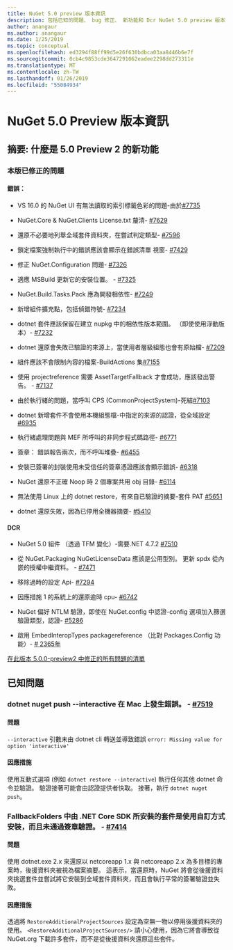 ```yaml
---
title: NuGet 5.0 preview 版本資訊
description: 包括已知的問題、 bug 修正、 新功能和 Dcr NuGet 5.0 preview 版本資訊。
author: anangaur
ms.author: anangaur
ms.date: 1/25/2019
ms.topic: conceptual
ms.openlocfilehash: ed3294f88ff99d5e26f630bdbca03aa8446b6e7f
ms.sourcegitcommit: 0cb4c9853cde3647291062eadee2298dd273311e
ms.translationtype: MT
ms.contentlocale: zh-TW
ms.lasthandoff: 01/26/2019
ms.locfileid: "55084934"
---
```

# <a name="nuget-50-preview-release-notes"></a>NuGet 5.0 Preview 版本資訊

## <a name="summary-whats-new-in-50-preview-2"></a>摘要: 什麼是 5.0 Preview 2 的新功能

### <a name="issues-fixed-in-this-release"></a>本版已修正的問題

#### <a name="bugs"></a>錯誤：

* VS 16.0 的 NuGet UI 有無法讀取的索引標籤色彩的問題-由於[#7735](https://github.com/NuGet/Home/issues/7735)

* NuGet.Core & NuGet.Clients License.txt 釐清- [#7629](https://github.com/NuGet/Home/issues/7629)

* 還原不必要地列舉全域套件資料夾，在嘗試判定類型- [#7596](https://github.com/NuGet/Home/issues/7596)

* 鎖定檔案強制執行中的錯誤應該會顯示在錯誤清單 視窗- [#7429](https://github.com/NuGet/Home/issues/7429)

* 修正 NuGet.Configuration 問題- [#7326](https://github.com/NuGet/Home/issues/7326)

* 適應 MSBuild 更新它的安裝位置。  - [#7325](https://github.com/NuGet/Home/issues/7325)

* NuGet.Build.Tasks.Pack 應為開發相依性- [#7249](https://github.com/NuGet/Home/issues/7249)

* 新增組件擴充點，包括偵錯符號- [#7234](https://github.com/NuGet/Home/issues/7234)

* dotnet 套件應該保留在建立 nupkg 中的相依性版本範圍。 （即使使用浮動版本）- [#7232](https://github.com/NuGet/Home/issues/7232)

* dotnet 還原會失敗已驗證的來源上，當使用者層級組態也會有原始檔- [#7209](https://github.com/NuGet/Home/issues/7209)

* 組件應該不會限制內容的檔案-BuildActions 集[#7155](https://github.com/NuGet/Home/issues/7155)

* 使用 projectreference 需要 AssetTargetFallback 才會成功，應該發出警告。 - [#7137](https://github.com/NuGet/Home/issues/7137)

* 由於執行緒的問題，當呼叫 CPS (CommonProjectSystem)-死結[#7103](https://github.com/NuGet/Home/issues/7103)

* dotnet 新增套件不會使用本機組態檔-中指定的來源的認證，從全域設定[#6935](https://github.com/NuGet/Home/issues/6935)

* 執行緒處理問題與 MEF 所呼叫的非同步程式碼路徑- [#6771](https://github.com/NuGet/Home/issues/6771)

* 簽章： 錯誤報告兩次，而不呼叫堆疊- [#6455](https://github.com/NuGet/Home/issues/6455)

* 安裝已簽署的封裝使用未受信任的簽章憑證應該會顯示錯誤- [#6318](https://github.com/NuGet/Home/issues/6318)

* NuGet 還原不正確 Noop 時 2 個專案共用 obj 目錄- [#6114](https://github.com/NuGet/Home/issues/6114)

* 無法使用 Linux 上的 dotnet restore，有來自已驗證的摘要-套件 PAT [#5651](https://github.com/NuGet/Home/issues/5651)

* dotnet 還原失敗，因為已停用全機器摘要- [#5410](https://github.com/NuGet/Home/issues/5410)

#### <a name="dcrs"></a>DCR

* NuGet 5.0 組件 （透過 TFM 變化）-需要.NET 4.7.2 [#7510](https://github.com/NuGet/Home/issues/7510)

* 從 NuGet.Packaging NuGetLicenseData 應該是公用型別。 更新 spdx 從內嵌的授權中繼資料。 - [#7471](https://github.com/NuGet/Home/issues/7471)

* 移除過時的設定 Api- [#7294](https://github.com/NuGet/Home/issues/7294)

* 因應措施 1 的系統上的還原逾時 cpu- [#6742](https://github.com/NuGet/Home/issues/6742)

* NuGet 偏好 NTLM 驗證，即使在 NuGet.config 中認證-config 選項加入篩選驗證類型，認證- [#5286](https://github.com/NuGet/Home/issues/5286)

* 啟用 EmbedInteropTypes packagereference （比對 Packages.Config 功能）- [# 2365年](https://github.com/NuGet/Home/issues/2365)

[在此版本 5.0.0-preview2 中修正的所有問題的清單](https://github.com/NuGet/Home/issues?q=is%3Aissue+is%3Aclosed+milestone%3A%224.9.2")


## <a name="known-issues"></a>已知問題

### <a name="dotnet-nuget-push---interactive-gives-an-error-on-mac---7519httpsgithubcomnugethomeissues7519"></a>dotnet nuget push --interactive 在 Mac 上發生錯誤。 - [#7519](https://github.com/NuGet/Home/issues/7519)

#### <a name="issue"></a>問題
`--interactive` 引數未由 dotnet cli 轉送並導致錯誤 `error: Missing value for option 'interactive'`

#### <a name="workaround"></a>因應措施
使用互動式選項 (例如 `dotnet restore --interactive`) 執行任何其他 dotnet 命令並驗證。 驗證接著可能會由認證提供者快取。 接著，執行 `dotnet nuget push`。

### <a name="packages-in-fallbackfolders-installed-by-net-core-sdk-are-custom-installed-and-fail-signature-validation---7414httpsgithubcomnugethomeissues7414"></a>FallbackFolders 中由 .NET Core SDK 所安裝的套件是使用自訂方式安裝，而且未通過簽章驗證。 - [#7414](https://github.com/NuGet/Home/issues/7414)

#### <a name="issue"></a>問題
使用 dotnet.exe 2.x 來還原以 netcoreapp 1.x 與 netcoreapp 2.x 為多目標的專案時，後援資料夾被視為檔案摘要。 這表示，當還原時，NuGet 將會從後援資料夾挑選套件並嘗試將它安裝到全域套件資料夾，而且會執行平常的簽署驗證並失敗。

#### <a name="workaround"></a>因應措施
透過將 `RestoreAdditionalProjectSources` 設定為空無一物以停用後援資料夾的使用。 `<RestoreAdditionalProjectSources/>` 請小心使用，因為它將會導致從 NuGet.org 下載許多套件，而不是從後援資料夾還原這些套件。
